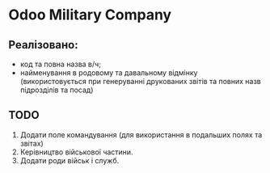 # Odoo Military Company

Реалізовано:
------------
- код та повна назва в/ч;
- найменування в родовому та давальному відмінку (використовується при генеруванні друкованих звітів та повних назв підрозділів та посад)

TODO
----
1. Додати поле командування (для використання в подальших полях та звітах)
2. Керівництво військової частини.
3. Додати роди військ і служб.

[//]: # (end todo)
